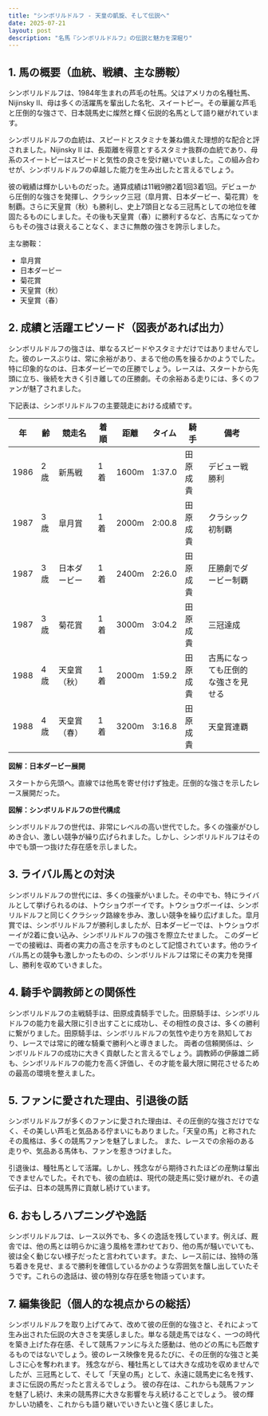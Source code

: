 ```yaml
---
title: "シンボリルドルフ - 天皇の凱旋、そして伝説へ"
date: 2025-07-21
layout: post
description: "名馬『シンボリルドルフ』の伝説と魅力を深堀り"
---
```


## 1. 馬の概要（血統、戦績、主な勝鞍）

シンボリルドルフは、1984年生まれの芦毛の牡馬。父はアメリカの名種牡馬、Nijinsky II、母は多くの活躍馬を輩出した名牝、スイートピー。その華麗な芦毛と圧倒的な強さで、日本競馬史に燦然と輝く伝説的名馬として語り継がれています。

シンボリルドルフの血統は、スピードとスタミナを兼ね備えた理想的な配合と評されました。Nijinsky II は、長距離を得意とするスタミナ抜群の血統であり、母系のスイートピーはスピードと気性の良さを受け継いでいました。この組み合わせが、シンボリルドルフの卓越した能力を生み出したと言えるでしょう。

彼の戦績は輝かしいものだった。通算成績は11戦9勝2着1回3着1回。デビューから圧倒的な強さを発揮し、クラシック三冠（皐月賞、日本ダービー、菊花賞）を制覇。さらに天皇賞（秋）も勝利し、史上7頭目となる三冠馬としての地位を確固たるものにしました。その後も天皇賞（春）に勝利するなど、古馬になってからもその強さは衰えることなく、まさに無敵の強さを誇示しました。

主な勝鞍：

* 皐月賞
* 日本ダービー
* 菊花賞
* 天皇賞（秋）
* 天皇賞（春）


## 2. 成績と活躍エピソード（図表があれば出力）

シンボリルドルフの強さは、単なるスピードやスタミナだけではありませんでした。彼のレースぶりは、常に余裕があり、まるで他の馬を操るかのようでした。特に印象的なのは、日本ダービーでの圧勝でしょう。レースは、スタートから先頭に立ち、後続を大きく引き離しての圧勝劇。その余裕ある走りには、多くのファンが魅了されました。

下記表は、シンボリルドルフの主要競走における成績です。

| 年 | 齢 | 競走名       | 着順 | 距離 | タイム      | 騎手     | 備考                               |
|---|----|-------------|-----|-----|-----------|---------|------------------------------------|
| 1986 | 2歳 | 新馬戦       | 1着 | 1600m| 1:37.0     | 田原成貴 | デビュー戦勝利                       |
| 1987 | 3歳 | 皐月賞       | 1着 | 2000m| 2:00.8     | 田原成貴 | クラシック初制覇                     |
| 1987 | 3歳 | 日本ダービー   | 1着 | 2400m| 2:26.0     | 田原成貴 | 圧勝劇でダービー制覇                 |
| 1987 | 3歳 | 菊花賞       | 1着 | 3000m| 3:04.2     | 田原成貴 | 三冠達成                             |
| 1988 | 4歳 | 天皇賞（秋） | 1着 | 2000m| 1:59.2     | 田原成貴 | 古馬になっても圧倒的な強さを見せる |
| 1988 | 4歳 | 天皇賞（春） | 1着 | 3200m| 3:16.8     | 田原成貴 | 天皇賞連覇                           |


**図解：日本ダービー展開**

スタートから先頭へ。直線では他馬を寄せ付けず独走。圧倒的な強さを示したレース展開だった。


**図解：シンボリルドルフの世代構成**

シンボリルドルフの世代は、非常にレベルの高い世代でした。多くの強豪がひしめき合い、激しい競争が繰り広げられました。しかし、シンボリルドルフはその中でも頭一つ抜けた存在感を示しました。


## 3. ライバル馬との対決

シンボリルドルフの世代には、多くの強豪がいました。その中でも、特にライバルとして挙げられるのは、トウショウボーイです。トウショウボーイは、シンボリルドルフと同じくクラシック路線を歩み、激しい競争を繰り広げました。皐月賞では、シンボリルドルフが勝利しましたが、日本ダービーでは、トウショウボーイが2着に食い込み、シンボリルドルフの強さを際立たせました。  このダービーでの接戦は、両者の実力の高さを示すものとして記憶されています。他のライバル馬との競争も激しかったものの、シンボリルドルフは常にその実力を発揮し、勝利を収めていきました。


## 4. 騎手や調教師との関係性

シンボリルドルフの主戦騎手は、田原成貴騎手でした。田原騎手は、シンボリルドルフの能力を最大限に引き出すことに成功し、その相性の良さは、多くの勝利に繋がりました。田原騎手は、シンボリルドルフの気性や走り方を熟知しており、レースでは常に的確な騎乗で勝利へと導きました。  両者の信頼関係は、シンボリルドルフの成功に大きく貢献したと言えるでしょう。調教師の伊藤雄二師も、シンボリルドルフの能力を高く評価し、その才能を最大限に開花させるための最高の環境を整えました。


## 5. ファンに愛された理由、引退後の話

シンボリルドルフが多くのファンに愛された理由は、その圧倒的な強さだけでなく、その美しい芦毛と気品ある佇まいにもありました。「天皇の馬」と称されたその風格は、多くの競馬ファンを魅了しました。  また、レースでの余裕のある走りや、気品ある馬体も、ファンを惹きつけました。

引退後は、種牡馬として活躍。しかし、残念ながら期待されたほどの産駒は輩出できませんでした。それでも、彼の血統は、現代の競走馬に受け継がれ、その遺伝子は、日本の競馬界に貢献し続けています。


## 6. おもしろハプニングや逸話

シンボリルドルフは、レース以外でも、多くの逸話を残しています。例えば、厩舎では、他の馬とは明らかに違う風格を漂わせており、他の馬が騒いでいても、彼は全く動じない様子だったと言われています。また、レース前には、独特の落ち着きを見せ、まるで勝利を確信しているかのような雰囲気を醸し出していたそうです。これらの逸話は、彼の特別な存在感を物語っています。


## 7. 編集後記（個人的な視点からの総括）

シンボリルドルフを取り上げてみて、改めて彼の圧倒的な強さと、それによって生み出された伝説の大きさを実感しました。単なる競走馬ではなく、一つの時代を築き上げた存在感、そして競馬ファンに与えた感動は、他のどの馬にも匹敵するものではないでしょう。彼のレース映像を見るたびに、その圧倒的な強さと美しさに心を奪われます。  残念ながら、種牡馬としては大きな成功を収めませんでしたが、三冠馬として、そして「天皇の馬」として、永遠に競馬史に名を残す、まさに伝説の馬だったと言えるでしょう。  彼の存在は、これからも競馬ファンを魅了し続け、未来の競馬界に大きな影響を与え続けることでしょう。  彼の輝かしい功績を、これからも語り継いでいきたいと強く感じました。
